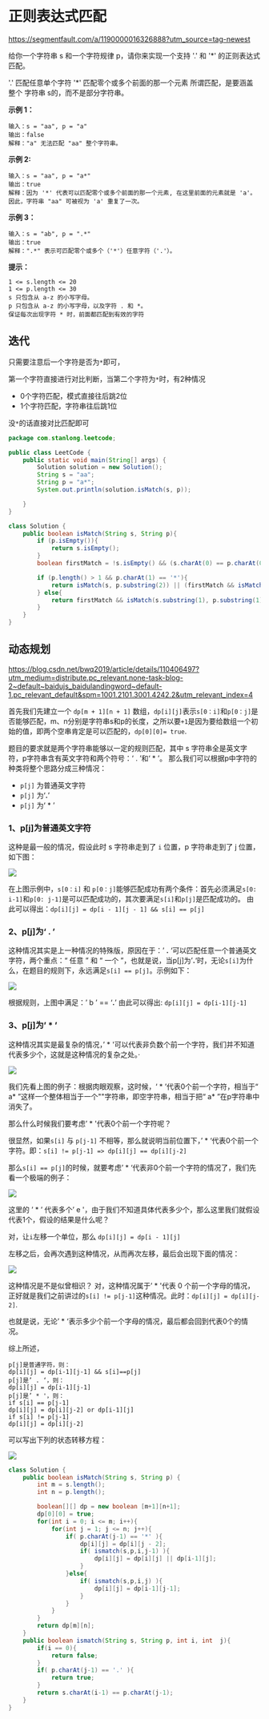 # 正则表达式匹配

https://segmentfault.com/a/1190000016326888?utm_source=tag-newest

给你一个字符串 s 和一个字符规律 p，请你来实现一个支持 '.' 和 '*' 的正则表达式匹配。

'.' 匹配任意单个字符
'*' 匹配零个或多个前面的那一个元素
所谓匹配，是要涵盖 整个 字符串 s的，而不是部分字符串。

**示例 1：**

```
输入：s = "aa", p = "a"
输出：false
解释："a" 无法匹配 "aa" 整个字符串。
```

**示例 2:**

```
输入：s = "aa", p = "a*"
输出：true
解释：因为 '*' 代表可以匹配零个或多个前面的那一个元素, 在这里前面的元素就是 'a'。因此，字符串 "aa" 可被视为 'a' 重复了一次。
```

**示例 3：**

```
输入：s = "ab", p = ".*"
输出：true
解释：".*" 表示可匹配零个或多个（'*'）任意字符（'.'）。
```

**提示：**

```
1 <= s.length <= 20
1 <= p.length <= 30
s 只包含从 a-z 的小写字母。
p 只包含从 a-z 的小写字母，以及字符 . 和 *。
保证每次出现字符 * 时，前面都匹配到有效的字符
```

## 迭代

只需要注意后一个字符是否为`*`即可， 

第一个字符直接进行对比判断，当第二个字符为`*`时，有2种情况

- 0个字符匹配，模式直接往后跳2位
- 1个字符匹配，字符串往后跳1位

没`*`的话直接对比匹配即可

```java
package com.stanlong.leetcode;

public class LeetCode {
    public static void main(String[] args) {
        Solution solution = new Solution();
        String s = "aa";
        String p = "a*";
        System.out.println(solution.isMatch(s, p));

    }
}

class Solution {
    public boolean isMatch(String s, String p){
        if (p.isEmpty()){
            return s.isEmpty();
        }
        boolean firstMatch = !s.isEmpty() && (s.charAt(0) == p.charAt(0) || p.charAt(0) == '.');

        if (p.length() > 1 && p.charAt(1) == '*'){
            return isMatch(s, p.substring(2)) || (firstMatch && isMatch(s.substring(1), p));
        } else{
            return firstMatch && isMatch(s.substring(1), p.substring(1));
        }
    }
}
```

## 动态规划

https://blog.csdn.net/bwq2019/article/details/110406497?utm_medium=distribute.pc_relevant.none-task-blog-2~default~baidujs_baidulandingword~default-1.pc_relevant_default&spm=1001.2101.3001.4242.2&utm_relevant_index=4

首先我们先建立一个 `dp[m + 1][n + 1]` 数组，`dp[i][j]`表示`s[0：i]`和`p[0：j]`是否能够匹配，m、n分别是字符串s和p的长度，之所以要`+1`是因为要给数组一个初始的值，即两个空串肯定是可以匹配的，`dp[0][0]= true`.

题目的要求就是两个字符串能够以一定的规则匹配，其中 s 字符串全是英文字符，p字符串含有英文字符和两个符号：‘ . ’和‘ * ’。
那么我们可以根据p中字符的种类将整个思路分成三种情况：

- `p[j]` 为普通英文字符
- `p[j]` 为‘**.**’
- `p[j]` 为‘ * ’

### 1、p[j]为普通英文字符

这种是最一般的情况，假设此时 s 字符串走到了 `i` 位置，p 字符串走到了 j 位置，如下图：

![](https://cdn.jsdelivr.net/gh/StanLong/Framework/05LeetCode/doc/01.png)

在上图示例中，`s[0：i]` 和 `p[0：j]`能够匹配成功有两个条件：首先必须满足`s[0: i-1]`和`p[0: j-1]`是可以匹配成功的，其次要满足`s[i]`和`p[j]`是匹配成功的。
由此可以得出：`dp[i][j] = dp[i - 1][j - 1] && s[i] == p[j]`

### 2、p[j]为‘ **.** ’

这种情况其实是上一种情况的特殊版，原因在于：’ **.** ‘可以匹配任意一个普通英文字符，两个重点：“ 任意 ” 和 “ 一个 ”，也就是说，当p[j]为’**.**‘时，无论`s[i]`为什么，在题目的规则下，永远满足`s[i] == p[j]`。示例如下：

![](https://cdn.jsdelivr.net/gh/StanLong/Framework/05LeetCode/doc/02.png)

根据规则，上图中满足：’ b ’ == ‘**.**’
由此可以得出: `dp[i][j] = dp[i-1][j-1]`

### 3、p[j]为’ * ’

这种情况其实是最复杂的情况，’ * '可以代表非负数个前一个字符，我们并不知道代表多少个，这就是这种情况的复杂之处。·

![](https://cdn.jsdelivr.net/gh/StanLong/Framework/05LeetCode/doc/03.png)

我们先看上图的例子：根据肉眼观察，这时候，‘ * ’代表0个前一个字符，相当于“ a* ”这样一个整体相当于一个""字符串，即空字符串，相当于把“ a* ”在p字符串中消失了。

那么什么时候我们要考虑’ * '代表0个前一个字符呢？

很显然，如果`s[i]` 与 `p[j-1]` 不相等，那么就说明当前位置下，’ * ‘代表0个前一个字符。即：`s[i] != p[j-1] => dp[i][j] == dp[i][j-2]`

那么`s[i] == p[j]`的时候，就要考虑’ * ‘代表非0个前一个字符的情况了，我们先看一个极端的例子：

![](https://cdn.jsdelivr.net/gh/StanLong/Framework/05LeetCode/doc/04.png)

这里的 ’ * ’ 代表多个’ e '，由于我们不知道具体代表多少个，那么这里我们就假设代表1个，假设的结果是什么呢？

对，让` i `左移一个单位，那么 `dp[i][j] = dp[i - 1][j]`

左移之后，会再次遇到这种情况，从而再次左移，最后会出现下面的情况：

![](https://cdn.jsdelivr.net/gh/StanLong/Framework/05LeetCode/doc/05.png)

这种情况是不是似曾相识？
对，这种情况属于’ * '代表 0 个前一个字母的情况，正好就是我们之前讲过的`s[i] != p[j-1]`这种情况。此时：`dp[i][j] = dp[i][j-2]`.

也就是说，无论’ * ‘表示多少个前一个字母的情况，最后都会回到代表0个的情况。

综上所述，

```
p[j]是普通字符，则：
dp[i][j] = dp[i-1][j-1] && s[i]==p[j]
p[j]是’ . ‘，则：
dp[i][j] = dp[i-1][j-1]
p[j]是’ * '，则：
if s[i] == p[j-1]
dp[i][j] = dp[i][j-2] or dp[i-1][j]
if s[i] != p[j-1]
dp[i][j] = dp[i][j-2]
```

可以写出下列的状态转移方程：

![](https://cdn.jsdelivr.net/gh/StanLong/Framework/05LeetCode/doc/06.png)

```java
class Solution {
    public boolean isMatch(String s, String p) {
        int m = s.length();
        int n = p.length();

        boolean[][] dp = new boolean [m+1][n+1];
        dp[0][0] = true;
        for(int i = 0; i <= m; i++){
            for(int j = 1; j <= n; j++){
                if( p.charAt(j-1) == '*' ){
                    dp[i][j] = dp[i][j - 2];
                    if( ismatch(s,p,i,j-1) ){
                        dp[i][j] = dp[i][j] || dp[i-1][j];
                    }
                }else{
                    if( ismatch(s,p,i,j) ){
                        dp[i][j] = dp[i-1][j-1];
                    }
                }
            }
        }
        return dp[m][n];
    }
    public boolean ismatch(String s, String p, int i, int  j){
        if(i == 0){
            return false;
        }
        if( p.charAt(j-1) == '.' ){
            return true;
        }
        return s.charAt(i-1) == p.charAt(j-1);
    }
}
```

